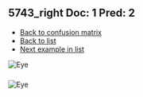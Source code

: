## 5743_right Doc: 1 Pred: 2
- [Back to confusion matrix](https://github.com/juliandewit/kaggle_retinopathy/blob/master/matrix.md)
- [Back to list](https://github.com/juliandewit/kaggle_retinopathy/blob/master/lists/12/list.md)
- [Next example in list](https://github.com/juliandewit/kaggle_retinopathy/blob/master/lists/12/57/5792_left.md)

![Eye](https://retinopaty.blob.core.windows.net/size1024/5743_right_1.jpeg)

### 

![Eye]()
